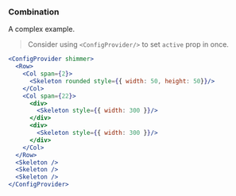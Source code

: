 <demo>

### Combination

A complex example.

> Consider using `<ConfigProvider/>` to set `active` prop in once.

```jsx live
<ConfigProvider shimmer>
  <Row>
    <Col span={2}>
      <Skeleton rounded style={{ width: 50, height: 50}}/>
    </Col>
    <Col span={22}>
      <div>
        <Skeleton style={{ width: 300 }}/>
      </div>
      <div>
        <Skeleton style={{ width: 300 }}/>
      </div>
    </Col>
  </Row>
  <Skeleton />
  <Skeleton />
  <Skeleton />
</ConfigProvider>
```

</demo>
